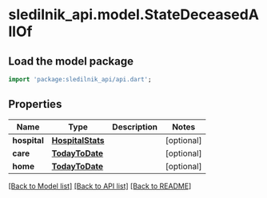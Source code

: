# sledilnik_api.model.StateDeceasedAllOf

## Load the model package
```dart
import 'package:sledilnik_api/api.dart';
```

## Properties
Name | Type | Description | Notes
------------ | ------------- | ------------- | -------------
**hospital** | [**HospitalStats**](HospitalStats.md) |  | [optional] 
**care** | [**TodayToDate**](TodayToDate.md) |  | [optional] 
**home** | [**TodayToDate**](TodayToDate.md) |  | [optional] 

[[Back to Model list]](../README.md#documentation-for-models) [[Back to API list]](../README.md#documentation-for-api-endpoints) [[Back to README]](../README.md)


